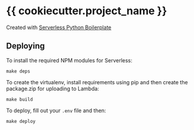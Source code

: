 # {{ cookiecutter.project_name }}
Created with [Serverless Python Boilerplate](https://github.com/amaysim-au/serverless-python-boilerplate)

## Deploying
To install the required NPM modules for Serverless:
```
make deps
```
To create the virtualenv, install requirements using pip and then create the package.zip for uploading to Lambda:
```
make build
```
To deploy, fill out your `.env` file and then:
```
make deploy
```
